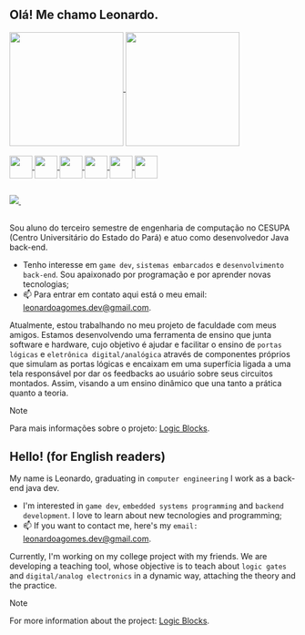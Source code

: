 ## Olá! Me chamo Leonardo.

<div>
  <a href="https://github.com/LenzWM/github-readme-stats">
    <img height="200" align="center" src="https://github-readme-stats.vercel.app/api?username=LenzWM&theme=dracula&show_icons=true"
  </a>
  <img height="200" align="center" src="https://github-readme-stats.vercel.app/api/top-langs/?username=LenzWM&layout=compact&langs_count=16&theme=dracula">
</div>

<div style="display: inline_block"><br>
  <img align="center" height="40" width="40" src="https://cdn.jsdelivr.net/gh/devicons/devicon@latest/icons/arduino/arduino-original-wordmark.svg" />
  <img align="center" height="40" width="40" src="https://cdn.jsdelivr.net/gh/devicons/devicon@latest/icons/c/c-original.svg" />
  <img align="center" height="40" width="40" src="https://cdn.jsdelivr.net/gh/devicons/devicon@latest/icons/java/java-original-wordmark.svg" />
  <img align="center" height="40" width="40" src="https://cdn.jsdelivr.net/gh/devicons/devicon@latest/icons/spring/spring-original-wordmark.svg" />
  <img align="center" height="40" width="40" src="https://cdn.jsdelivr.net/gh/devicons/devicon@latest/icons/postgresql/postgresql-original.svg" />
  <img align="center" height="40" width="40" src="https://cdn.jsdelivr.net/gh/devicons/devicon@latest/icons/python/python-original.svg" />
</div>

  ##

<div>
  <a href="discordapp.com/users/537969397944418306">
    <img src="https://img.shields.io/badge/Discord-%235865F2.svg?style=for-the-badge&logo=discord&logoColor=white" target="_blank">  
  </a>
  <img scr="https://img.shields.io/badge/linkedin-%230077B5.svg?style=for-the-badge&logo=linkedin&logoColor=white">
</div>

  ##

Sou aluno do terceiro semestre de engenharia de computação no CESUPA (Centro Universitário do Estado do Pará) e atuo como
desenvolvedor Java back-end.

- Tenho interesse em `game dev`, `sistemas embarcados` e `desenvolvimento back-end`. Sou apaixonado por programação e por aprender novas tecnologias;
- 📫 Para entrar em contato aqui está o meu email: leonardoagomes.dev@gmail.com.

Atualmente, estou trabalhando no meu projeto de faculdade com meus amigos.
Estamos desenvolvendo uma ferramenta de ensino que junta software e hardware, cujo objetivo é ajudar e facilitar o ensino de `portas lógicas` e `eletrônica digital/analógica`
através de componentes próprios que simulam as portas lógicas e encaixam em uma superfícia ligada a uma tela responsável por dar os feedbacks ao usuário sobre seus circuitos montados.
Assim, visando a um ensino dinâmico que una tanto a prática quanto a teoria.

> [!NOTE]
> Para mais informações sobre o projeto: [Logic Blocks](https://github.com/ramonsss/Logic-Blocks).


## Hello! (for English readers)


My name is Leonardo, graduating in `computer engineering` I work as a back-end java dev.

- I'm interested in `game dev`, `embedded systems programming` and `backend development`. I love to learn about new tecnologies and programming;
- 📫 If you want to contact me, here's my `email:` leonardoagomes.dev@gmail.com.

Currently, I'm working on my college project with my friends.
We are developing a teaching tool, whose objective is to teach about `logic gates` and `digital/analog electronics`
in a dynamic way, attaching the theory and the practice.

> [!NOTE]
> For more information about the project: [Logic Blocks](https://github.com/ramonsss/Logic-Blocks).
